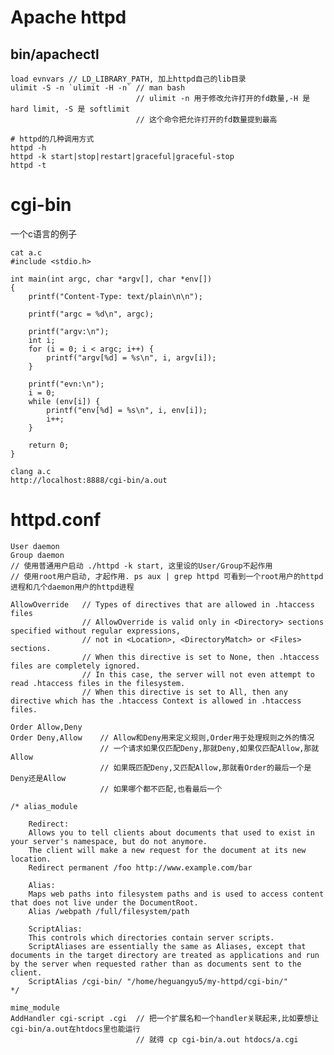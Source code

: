 # Apache httpd

## bin/apachectl

    load evnvars // LD_LIBRARY_PATH, 加上httpd自己的lib目录
    ulimit -S -n `ulimit -H -n` // man bash
                                // ulimit -n 用于修改允许打开的fd数量,-H 是 hard limit, -S 是 softlimit
                                // 这个命令把允许打开的fd数量提到最高

    # httpd的几种调用方式
    httpd -h
    httpd -k start|stop|restart|graceful|graceful-stop
    httpd -t

# cgi-bin

一个c语言的例子

    cat a.c
    #include <stdio.h>

    int main(int argc, char *argv[], char *env[])
    {
        printf("Content-Type: text/plain\n\n");

    	printf("argc = %d\n", argc);

    	printf("argv:\n");
    	int i;
    	for (i = 0; i < argc; i++) {
    		printf("argv[%d] = %s\n", i, argv[i]);
    	}

    	printf("evn:\n");
    	i = 0;
    	while (env[i]) {
    		printf("env[%d] = %s\n", i, env[i]);
    		i++;
    	}

    	return 0;
    }

    clang a.c
    http://localhost:8888/cgi-bin/a.out

# httpd.conf

    User daemon
    Group daemon
    // 使用普通用户启动 ./httpd -k start, 这里设的User/Group不起作用
    // 使用root用户启动, 才起作用. ps aux | grep httpd 可看到一个root用户的httpd进程和几个daemon用户的httpd进程

    AllowOverride   // Types of directives that are allowed in .htaccess files
                    // AllowOverride is valid only in <Directory> sections specified without regular expressions,
                    // not in <Location>, <DirectoryMatch> or <Files> sections.
                    // When this directive is set to None, then .htaccess files are completely ignored.
                    // In this case, the server will not even attempt to read .htaccess files in the filesystem.
                    // When this directive is set to All, then any directive which has the .htaccess Context is allowed in .htaccess files.

    Order Allow,Deny
    Order Deny,Allow    // Allow和Deny用来定义规则,Order用于处理规则之外的情况
                        // 一个请求如果仅匹配Deny,那就Deny,如果仅匹配Allow,那就Allow
                        // 如果既匹配Deny,又匹配Allow,那就看Order的最后一个是Deny还是Allow
                        // 如果哪个都不匹配,也看最后一个

    /* alias_module

        Redirect:
        Allows you to tell clients about documents that used to exist in your server's namespace, but do not anymore.
        The client will make a new request for the document at its new location.
        Redirect permanent /foo http://www.example.com/bar

        Alias:
        Maps web paths into filesystem paths and is used to access content that does not live under the DocumentRoot.
        Alias /webpath /full/filesystem/path

        ScriptAlias:
        This controls which directories contain server scripts.
        ScriptAliases are essentially the same as Aliases, except that documents in the target directory are treated as applications and run by the server when requested rather than as documents sent to the client.
        ScriptAlias /cgi-bin/ "/home/heguangyu5/my-httpd/cgi-bin/"
    */

    mime_module
    AddHandler cgi-script .cgi  // 把一个扩展名和一个handler关联起来,比如要想让cgi-bin/a.out在htdocs里也能运行
                                // 就得 cp cgi-bin/a.out htdocs/a.cgi
